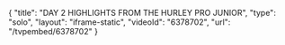 {
    "title": "DAY 2 HIGHLIGHTS FROM THE HURLEY PRO JUNIOR",
    "type": "solo",
    "layout": "iframe-static",
    "videoId": "6378702",
    "url": "\/tvpembed\/6378702"
}